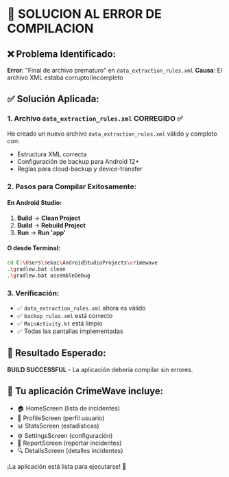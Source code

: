 # 🔧 SOLUCION AL ERROR DE COMPILACION

## ❌ Problema Identificado:
**Error**: "Final de archivo prematuro" en `data_extraction_rules.xml`
**Causa**: El archivo XML estaba corrupto/incompleto

## ✅ Solución Aplicada:

### 1. Archivo `data_extraction_rules.xml` CORREGIDO ✅
He creado un nuevo archivo `data_extraction_rules.xml` válido y completo con:
- Estructura XML correcta
- Configuración de backup para Android 12+
- Reglas para cloud-backup y device-transfer

### 2. Pasos para Compilar Exitosamente:

#### En Android Studio:
1. **Build** → **Clean Project**
2. **Build** → **Rebuild Project**
3. **Run** → **Run 'app'**

#### O desde Terminal:
```bash
cd C:\Users\sekai\AndroidStudioProjects\crimewave
.\gradlew.bat clean
.\gradlew.bat assembleDebug
```

### 3. Verificación:
- ✅ `data_extraction_rules.xml` ahora es válido
- ✅ `backup_rules.xml` está correcto
- ✅ `MainActivity.kt` está limpio
- ✅ Todas las pantallas implementadas

## 🚀 Resultado Esperado:
**BUILD SUCCESSFUL** - La aplicación debería compilar sin errores.

## 📱 Tu aplicación CrimeWave incluye:
- 🏠 HomeScreen (lista de incidentes)
- 👤 ProfileScreen (perfil usuario) 
- 📊 StatsScreen (estadísticas)
- ⚙️ SettingsScreen (configuración)
- 📝 ReportScreen (reportar incidentes)
- 🔍 DetailsScreen (detalles incidentes)

¡La aplicación está lista para ejecutarse! 🎉

